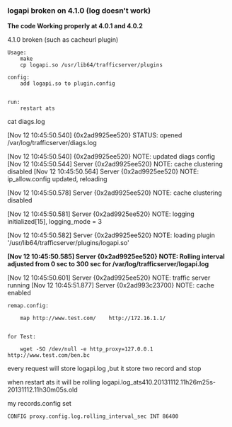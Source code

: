 ### logapi broken on 4.1.0 (log doesn't work)



**The code Working properly at 4.0.1 and 4.0.2**

4.1.0 broken (such as cacheurl plugin)


	Usage:
		make
		cp logapi.so /usr/lib64/trafficserver/plugins

	config:
		add logapi.so to plugin.config


	run:
		restart ats
		
		
cat diags.log 

[Nov 12 10:45:50.540] {0x2ad9925ee520} STATUS: opened /var/log/trafficserver/diags.log

[Nov 12 10:45:50.540] {0x2ad9925ee520} NOTE: updated diags config
[Nov 12 10:45:50.544] Server {0x2ad9925ee520} NOTE: cache clustering disabled
[Nov 12 10:45:50.564] Server {0x2ad9925ee520} NOTE: ip_allow.config updated, reloading

[Nov 12 10:45:50.578] Server {0x2ad9925ee520} NOTE: cache clustering disabled

[Nov 12 10:45:50.581] Server {0x2ad9925ee520} NOTE: logging initialized[15], logging_mode = 3

[Nov 12 10:45:50.582] Server {0x2ad9925ee520} NOTE: loading plugin '/usr/lib64/trafficserver/plugins/logapi.so'

**[Nov 12 10:45:50.585] Server {0x2ad9925ee520} NOTE: Rolling interval adjusted from 0 sec to 300 sec for /var/log/trafficserver/logapi.log**

[Nov 12 10:45:50.601] Server {0x2ad9925ee520} NOTE: traffic server running
[Nov 12 10:45:51.877] Server {0x2ad993c23700} NOTE: cache enabled


	remap.config:
	
		map http://www.test.com/	http://172.16.1.1/


	for Test:
		
		wget -SO /dev/null -e http_proxy=127.0.0.1 http://www.test.com/ben.bc
		

every request will store logapi.log ,but it store two record and stop

when restart ats  it will be rolling
logapi.log_ats410.20131112.11h26m25s-20131112.11h30m05s.old


my records.config set 

	CONFIG proxy.config.log.rolling_interval_sec INT 86400
	
	

	
	



